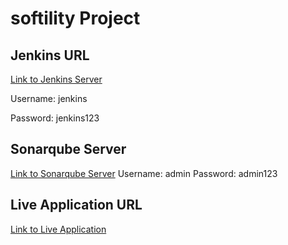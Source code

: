 
# softility Project


## Jenkins URL
[Link to Jenkins Server](http://34.125.67.49:8080/job/softility-project/job/master/)

Username: jenkins

Password: jenkins123

## Sonarqube Server
[Link to Sonarqube Server](http://34.16.191.60:9000/dashboard?id=softility-java-app)
Username: admin
Password: admin123

## Live Application URL
[Link to Live Application](http://34.125.21.188:8080/)
